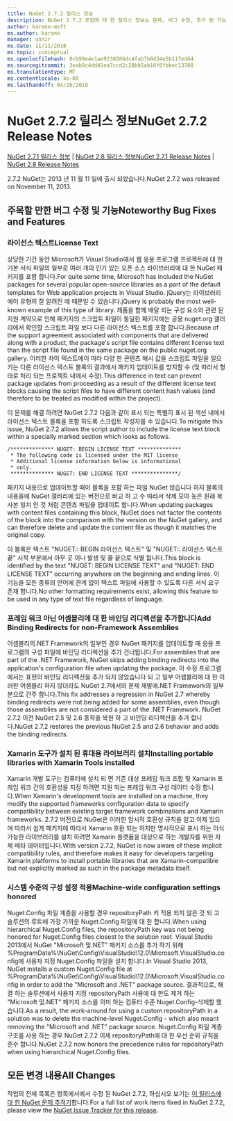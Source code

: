 ```yaml
---
title: NuGet 2.7.2 릴리스 정보
description: NuGet 2.7.2 포함에 대 한 릴리스 정보는 문제, 버그 수정, 추가 된 기능 및 Dcr 알려져 있습니다.
author: karann-msft
ms.author: karann
manager: unnir
ms.date: 11/11/2016
ms.topic: conceptual
ms.openlocfilehash: 0cb99e4e1ae9238286dc4fab7b8d34e5b117ed64
ms.sourcegitcommit: 3eab9c4dd41ea7ccd2c28bb5ab16f6fbbec13708
ms.translationtype: MT
ms.contentlocale: ko-KR
ms.lasthandoff: 04/26/2018
---
```

# <a name="nuget-272-release-notes"></a><span data-ttu-id="37970-103">NuGet 2.7.2 릴리스 정보</span><span class="sxs-lookup"><span data-stu-id="37970-103">NuGet 2.7.2 Release Notes</span></span>

<span data-ttu-id="37970-104">[NuGet 2.7.1 릴리스 정보](../release-notes/nuget-2.7.1.md) | [NuGet 2.8 릴리스 정보](../release-notes/nuget-2.8.md)</span><span class="sxs-lookup"><span data-stu-id="37970-104">[NuGet 2.7.1 Release Notes](../release-notes/nuget-2.7.1.md) | [NuGet 2.8 Release Notes](../release-notes/nuget-2.8.md)</span></span>

<span data-ttu-id="37970-105">2.7.2 NuGet는 2013 년 11 월 11 일에 출시 되었습니다.</span><span class="sxs-lookup"><span data-stu-id="37970-105">NuGet 2.7.2 was released on November 11, 2013.</span></span>

## <a name="noteworthy-bug-fixes-and-features"></a><span data-ttu-id="37970-106">주목할 만한 버그 수정 및 기능</span><span class="sxs-lookup"><span data-stu-id="37970-106">Noteworthy Bug Fixes and Features</span></span>

### <a name="license-text"></a><span data-ttu-id="37970-107">라이선스 텍스트</span><span class="sxs-lookup"><span data-stu-id="37970-107">License Text</span></span>
<span data-ttu-id="37970-108">상당한 기간 동안 Microsoft가 Visual Studio에서 웹 응용 프로그램 프로젝트에 대 한 기본 서식 파일의 일부로 여러 개의 인기 있는 오픈 소스 라이브러리에 대 한 NuGet 패키지를 포함 합니다.</span><span class="sxs-lookup"><span data-stu-id="37970-108">For quite some time, Microsoft has included the NuGet packages for several popular open-source libraries as a part of the default templates for Web application projects in Visual Studio.</span></span> <span data-ttu-id="37970-109">jQuery는 라이브러리에이 유형의 잘 알려진 예 때문일 수 있습니다.</span><span class="sxs-lookup"><span data-stu-id="37970-109">jQuery is probably the most well-known example of this type of library.</span></span> <span data-ttu-id="37970-110">제품을 함께 배달 되는 구성 요소와 관련 된 지원 계약으로 인해 패키지의 스크립트 파일이 동일한 패키지에는 공용 nuget.org 갤러리에서 확인할 스크립트 파일 보다 다른 라이선스 텍스트를 포함 합니다.</span><span class="sxs-lookup"><span data-stu-id="37970-110">Because of the support agreement associated with components that are delivered along with a product, the package's script file contains different license text than the script file found in the same package on the public nuget.org gallery.</span></span> <span data-ttu-id="37970-111">이러한 차이 텍스트에이 따라 다양 한 콘텐츠 해시 값을 스크립트 파일을 일으키는 다른 라이선스 텍스트 블록의 결과에서 패키지 업데이트를 방지할 수 (및 따라서 형태로 처리 되는 프로젝트 내에서 수정).</span><span class="sxs-lookup"><span data-stu-id="37970-111">This difference in text can prevent package updates from proceeding as a result of the different license text blocks causing the script files to have different content hash values (and therefore to be treated as modified within the project).</span></span>

<span data-ttu-id="37970-112">이 문제를 해결 하려면 NuGet 2.7.2 다음과 같이 표시 되는 특별히 표시 된 섹션 내에서 라이선스 텍스트 블록을 포함 하도록 스크립트 작성자를 수 있습니다.</span><span class="sxs-lookup"><span data-stu-id="37970-112">To mitigate this issue, NuGet 2.7.2 allows the script author to include the license text block within a specially marked section which looks as follows.</span></span>

    /************** NUGET: BEGIN LICENSE TEXT **************
     * The following code is licensed under the MIT license
     * Additional license information below is informational
     * only.
     ************** NUGET: END LICENSE TEXT ***************/

<span data-ttu-id="37970-113">패키지 내용으로 업데이트할 때이 블록을 포함 하는 파일 NuGet 않습니다 하지 블록의 내용을에 NuGet 갤러리에 있는 버전으로 비교 하 고 수 따라서 삭제 모아 놓은 원래 복사본 일치 인 것 처럼 콘텐츠 파일을 업데이트 합니다.</span><span class="sxs-lookup"><span data-stu-id="37970-113">When updating packages with content files containing this block, NuGet does not factor the contents of the block into the comparison with the version on the NuGet gallery, and can therefore delete and update the content file as though it matches the original copy.</span></span>

<span data-ttu-id="37970-114">이 블록은 텍스트 "NUGET:: BEGIN 라이선스 텍스트" 및 "NUGET:: 라이선스 텍스트 끝" 시작 부분에서 아무 곳 이나 발생 및 줄 끝으로 식별 됩니다.</span><span class="sxs-lookup"><span data-stu-id="37970-114">This block is identified by the text "NUGET: BEGIN LICENSE TEXT" and "NUGET: END LICENSE TEXT" occurring anywhere on the beginning and ending lines.</span></span>  <span data-ttu-id="37970-115">이 기능을 모든 종류의 언어에 관계 없이 텍스트 파일에 사용할 수 있도록 다른 서식 요구 존재 합니다.</span><span class="sxs-lookup"><span data-stu-id="37970-115">No other formatting requirements exist, allowing this feature to be used in any type of text file regardless of language.</span></span>

### <a name="add-binding-redirects-for-non-framework-assemblies"></a><span data-ttu-id="37970-116">프레임 워크 아닌 어셈블리에 대 한 바인딩 리디렉션을 추가합니다</span><span class="sxs-lookup"><span data-stu-id="37970-116">Add Binding Redirects for non-Framework Assemblies</span></span>
<span data-ttu-id="37970-117">어셈블리의.NET Framework의 일부인 경우 NuGet 패키지를 업데이트할 때 응용 프로그램의 구성 파일에 바인딩 리디렉션을 추가 건너뜁니다.</span><span class="sxs-lookup"><span data-stu-id="37970-117">For assemblies that are part of the .NET Framework, NuGet skips adding binding redirects into the application's configuration file when updating the package.</span></span> <span data-ttu-id="37970-118">이 수정 프로그램에서는 표현의 바인딩 리디렉션을 추가 되지 않았습니다 되 고 일부 어셈블리에 대 한 이러한 어셈블리 하지 않더라도 NuGet 2.7에서의 문제 재발에.NET Framework의 일부분으로 간주 합니다.</span><span class="sxs-lookup"><span data-stu-id="37970-118">This fix addresses a regression in NuGet 2.7 whereby binding redirects were not being added for some assemblies, even though those assemblies are not considered a part of the .NET Framework.</span></span> <span data-ttu-id="37970-119">NuGet 2.7.2 이전 NuGet 2.5 및 2.6 동작을 복원 하 고 바인딩 리디렉션을 추가 합니다.</span><span class="sxs-lookup"><span data-stu-id="37970-119">NuGet 2.7.2 restores the previous NuGet 2.5 and 2.6 behavior and adds the binding redirects.</span></span>

### <a name="installing-portable-libraries-with-xamarin-tools-installed"></a><span data-ttu-id="37970-120">Xamarin 도구가 설치 된 휴대용 라이브러리 설치</span><span class="sxs-lookup"><span data-stu-id="37970-120">Installing portable libraries with Xamarin Tools installed</span></span>
<span data-ttu-id="37970-121">Xamarin 개발 도구는 컴퓨터에 설치 되 면 기존 대상 프레임 워크 조합 및 Xamarin 프레임 워크 간의 호환성을 지정 하려면 지원 되는 프레임 워크 구성 데이터 수정 합니다.</span><span class="sxs-lookup"><span data-stu-id="37970-121">When Xamarin's development tools are installed on a machine, they modify the supported frameworks configuration data to specify compatibility between existing target framework combinations and Xamarin frameworks.</span></span> <span data-ttu-id="37970-122">2.7.2 버전으로 NuGet은 이러한 암시적 호환성 규칙을 알고 이제 있으며 따라서 쉽게 패키지에 따라서 Xamarin 호환 되는 하지만 명시적으로 표시 하는 이식 가능한 라이브러리를 설치 하려면 Xamarin 플랫폼을 대상으로 하는 개발자를 위한 자체 메타 데이터입니다.</span><span class="sxs-lookup"><span data-stu-id="37970-122">With version 2.7.2, NuGet is now aware of these implicit compatibility rules, and therefore makes it easy for developers targeting Xamarin platforms to install portable libraries that are Xamarin-compatible but not explicitly marked as such in the package metadata itself.</span></span>

### <a name="machine-wide-configuration-settings-honored"></a><span data-ttu-id="37970-123">시스템 수준의 구성 설정 적용</span><span class="sxs-lookup"><span data-stu-id="37970-123">Machine-wide configuration settings honored</span></span>
<span data-ttu-id="37970-124">Nuget.Config 파일 계층을 사용할 경우 repositoryPath 키 적용 되지 않은 것 되 고 솔루션의 루트에 가장 가까운 Nuget.Config 파일에 대 한 합니다.</span><span class="sxs-lookup"><span data-stu-id="37970-124">When using hierarchical Nuget.Config files, the repositoryPath key was not being honored for Nuget.Config files closest to the solution root.</span></span> <span data-ttu-id="37970-125">Visual Studio 2013에서 NuGet "Microsoft 및.NET" 패키지 소스를 추가 하기 위해 %ProgramData%\NuGet\Config\VisualStudio\12.0\Microsoft.VisualStudio.config에 사용자 지정 Nuget.Config 파일을 설치 합니다.</span><span class="sxs-lookup"><span data-stu-id="37970-125">In Visual Studio 2013, NuGet installs a custom Nuget.Config file at %ProgramData%\NuGet\Config\VisualStudio\12.0\Microsoft.VisualStudio.config in order to add the "Microsoft and .NET" package source.</span></span> <span data-ttu-id="37970-126">결과적으로, 해결 하는 솔루션에서 사용자 지정 repositoryPath 사용에 대 한도 제거 하는 "Microsoft 및.NET" 패키지 소스를 의미 하는 컴퓨터 수준 Nuget.Config-삭제할 했습니다.</span><span class="sxs-lookup"><span data-stu-id="37970-126">As a result, the work-around for using a custom repositoryPath in a solution was to delete the machine-level Nuget.Config - which also meant removing the "Microsoft and .NET" package source.</span></span> <span data-ttu-id="37970-127">Nuget.Config 파일 계층 구조를 사용 하는 경우 NuGet 2.7.2 이제 repositoryPath에 대 한 우선 순위 규칙을 준수 합니다.</span><span class="sxs-lookup"><span data-stu-id="37970-127">NuGet 2.7.2 now honors the precedence rules for repositoryPath when using hierarchical Nuget.Config files.</span></span>

## <a name="all-changes"></a><span data-ttu-id="37970-128">모든 변경 내용</span><span class="sxs-lookup"><span data-stu-id="37970-128">All Changes</span></span>
<span data-ttu-id="37970-129">작업의 전체 목록은 항목에서에서 수정 된 NuGet 2.7.2, 하십시오 보기는 [이 릴리스에 대 한 NuGet 문제 추적기](https://nuget.codeplex.com/workitem/list/advanced?keyword=&status=All&type=All&priority=All&release=NuGet%202.7.2&assignedTo=All&component=All&sortField=LastUpdatedDate&sortDirection=Descending&page=0&reasonClosed=Fixed)합니다.</span><span class="sxs-lookup"><span data-stu-id="37970-129">For a full list of work items fixed in NuGet 2.7.2, please view the [NuGet Issue Tracker for this release](https://nuget.codeplex.com/workitem/list/advanced?keyword=&status=All&type=All&priority=All&release=NuGet%202.7.2&assignedTo=All&component=All&sortField=LastUpdatedDate&sortDirection=Descending&page=0&reasonClosed=Fixed).</span></span>
